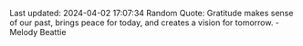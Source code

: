Last updated: 2024-04-02 17:07:34
Random Quote: Gratitude makes sense of our past, brings peace for today, and creates a vision for tomorrow. - Melody Beattie